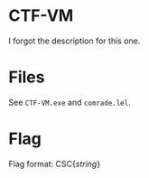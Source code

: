 # CTF-VM
I forgot the description for this one.

# Files
See `CTF-VM.exe` and `comrade.lel`.

# Flag
Flag format: CSC{*string*}

